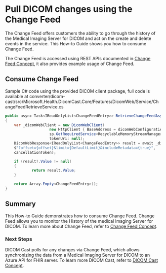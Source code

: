 # Pull DICOM changes using the Change Feed

The Change Feed offers customers the ability to go through the history of the Medical Imaging Server for DICOM and act on the create and delete events in the service. This How-to Guide shows you how to consume Change Feed.

The Change Feed is accessed using REST APIs documented in [Change Feed Concept](/docs/concepts/change-feed.md), it also provides example usage of Change Feed.

## Consume Change Feed

Sample C# code using the provided DICOM client package, full code is available at
converter/dicom-cast/src/Microsoft.Health.DicomCast.Core/Features/DicomWeb/Service/ChangeFeedRetrieveService.cs

```csharp
public async Task<IReadOnlyList<ChangeFeedEntry>> RetrieveChangeFeedAsync(long offset, CancellationToken cancellationToken)
{
    var _dicomWebClient = new DicomWebClient(
                    new HttpClient { BaseAddress = dicomWebConfiguration.Endpoint },
                    sp.GetRequiredService<RecyclableMemoryStreamManager>(),
                    tokenUri: null);
    DicomWebResponse<IReadOnlyList<ChangeFeedEntry>> result = await _dicomWebClient.GetChangeFeed(
    $"?offset={offset}&limit={DefaultLimit}&includeMetadata={true}",
    cancellationToken);

    if (result?.Value != null)
    {
            return result.Value;
    }

    return Array.Empty<ChangeFeedEntry>();
}
```

## Summary

This How-to Guide demonstrates how to consume Change Feed. Change Feed allows you to monitor the History of the medical Imaging Server for DICOM. To learn more about Change Feed, refer to [Change Feed Concept](../concepts/change-feed.md).

### Next Steps

DICOM Cast polls for any changes via Change Feed, which allows synchronizing the data from a Medical Imaging Server for DICOM to an Azure API for FHIR server. To learn more DICOM Cast, refer to [DICOM Cast Concept](../concepts/dicom-cast.md).
